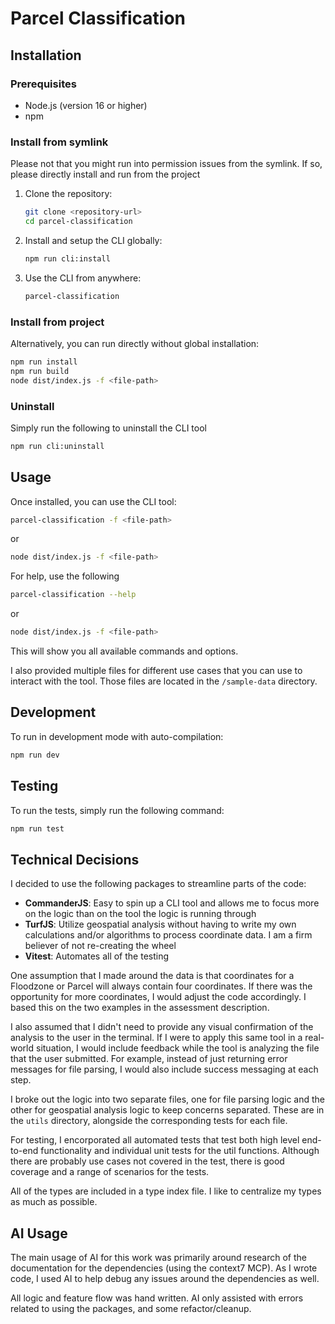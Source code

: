 # Parcel Classification

## Installation

### Prerequisites

- Node.js (version 16 or higher)
- npm

### Install from symlink

Please not that you might run into permission issues from the symlink. If so, please directly install and run from the project

1. Clone the repository:

   ```bash
   git clone <repository-url>
   cd parcel-classification
   ```

2. Install and setup the CLI globally:

   ```bash
   npm run cli:install
   ```

3. Use the CLI from anywhere:
   ```bash
   parcel-classification
   ```

### Install from project

Alternatively, you can run directly without global installation:

```bash
npm run install
npm run build
node dist/index.js -f <file-path>
```

### Uninstall

Simply run the following to uninstall the CLI tool

```bash
npm run cli:uninstall
```

## Usage

Once installed, you can use the CLI tool:

```bash
parcel-classification -f <file-path>
```

or

```bash
node dist/index.js -f <file-path>
```

For help, use the following

```bash
parcel-classification --help
```

or

```bash
node dist/index.js -f <file-path>
```

This will show you all available commands and options.

I also provided multiple files for different use cases that you can use to interact with the tool. Those files are located in the `/sample-data` directory.

## Development

To run in development mode with auto-compilation:

```bash
npm run dev
```

## Testing

To run the tests, simply run the following command:

```bash
npm run test
```

## Technical Decisions

I decided to use the following packages to streamline parts of the code:

- **CommanderJS**: Easy to spin up a CLI tool and allows me to focus more on the logic than on the tool the logic is running through
- **TurfJS**: Utilize geospatial analysis without having to write my own calculations and/or algorithms to process coordinate data. I am a firm believer of not re-creating the wheel
- **Vitest**: Automates all of the testing

One assumption that I made around the data is that coordinates for a Floodzone or Parcel will always contain four coordinates. If there was the opportunity for more coordinates, I would adjust the code accordingly. I based this on the two examples in the assessment description.

I also assumed that I didn't need to provide any visual confirmation of the analysis to the user in the terminal. If I were to apply this same tool in a real-world situation, I would include feedback while the tool is analyzing the file that the user submitted. For example, instead of just returning error messages for file parsing, I would also include success messaging at each step.

I broke out the logic into two separate files, one for file parsing logic and the other for geospatial analysis logic to keep concerns separated. These are in the `utils` directory, alongside the corresponding tests for each file.

For testing, I encorporated all automated tests that test both high level end-to-end functionality and individual unit tests for the util functions. Although there are probably use cases not covered in the test, there is good coverage and a range of scenarios for the tests.

All of the types are included in a type index file. I like to centralize my types as much as possible.

## AI Usage

The main usage of AI for this work was primarily around research of the documentation for the dependencies (using the context7 MCP). As I wrote code, I used AI to help debug any issues around the dependencies as well.

All logic and feature flow was hand written. AI only assisted with errors related to using the packages, and some refactor/cleanup.
